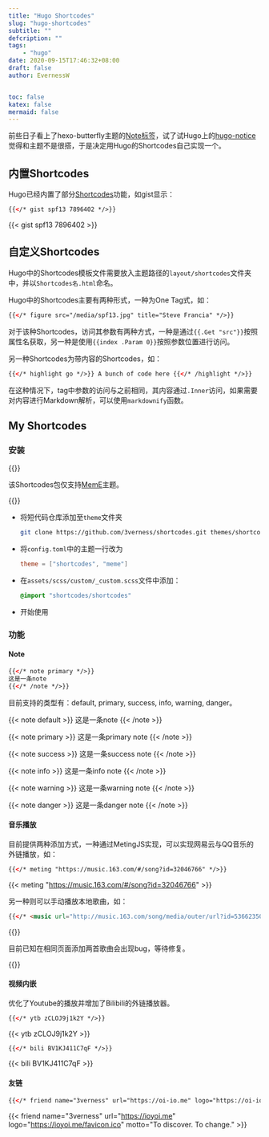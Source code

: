 ```yaml
---
title: "Hugo Shortcodes"
slug: "hugo-shortcodes"
subtitle: ""
defcription: ""
tags:
    - "hugo"
date: 2020-09-15T17:46:32+08:00
draft: false
author: EvernessW


toc: false
katex: false
mermaid: false
---
```


前些日子看上了hexo-butterfly主题的[Note标签]()，试了试Hugo上的[hugo-notice](https://github.com/martignoni/hugo-notice)觉得和主题不是很搭，于是决定用Hugo的Shortcodes自己实现一个。

## 内置Shortcodes

Hugo已经内置了部分[Shortcodes](https://gohugo.io/content-management/shortcodes/#use-hugos-built-in-shortcodes)功能，如gist显示：

```html
{{</* gist spf13 7896402 */>}}
```

{{< gist spf13 7896402 >}}

## 自定义Shortcodes

Hugo中的Shortcodes模板文件需要放入主题路径的`layout/shortcodes`文件夹中，并以`Shortcodes名.html`命名。

Hugo中的Shortcodes主要有两种形式，一种为One Tag式，如：

```html
{{</* figure src="/media/spf13.jpg" title="Steve Francia" */>}}
```

对于该种Shortcodes，访问其参数有两种方式，一种是通过`{{.Get "src"}}`按照属性名获取，另一种是使用`{{index .Param 0}}`按照参数位置进行访问。

另一种Shortcodes为带内容的Shortcodes，如：

```html
{{</* highlight go */>}} A bunch of code here {{</* /highlight */>}}
```

在这种情况下，tag中参数的访问与之前相同，其内容通过`.Inner`访问，如果需要对内容进行Markdown解析，可以使用`markdownify`函数。

## My Shortcodes

### 安装

{{<note warning>}}

该Shortcodes包仅支持[MemE](https://github.com/reuixiy/hugo-theme-meme)主题。

{{</note>}}

* 将短代码仓库添加至`theme`文件夹

  ```bash
  git clone https://github.com/3verness/shortcodes.git themes/shortcodes
  ```

* 将`config.toml`中的主题一行改为

  ```toml
  theme = ["shortcodes", "meme"]
  ```

* 在`assets/scss/custom/_custom.scss`文件中添加：

  ```scss
  @import "shortcodes/shortcodes"
  ```

* 开始使用

### 功能

#### Note

```html
{{</* note primary */>}}
这是一条note
{{</* /note */>}}
```

目前支持的类型有：default, primary, success, info, warning, danger。

{{< note default >}}
这是一条note
{{< /note >}}

{{< note primary >}}
这是一条primary note
{{< /note >}}

{{< note success >}}
这是一条success note
{{< /note >}}

{{< note info >}}
这是一条info note
{{< /note >}}

{{< note warning >}}
这是一条warning note
{{< /note >}}

{{< note danger >}}
这是一条danger note
{{< /note >}}

#### 音乐播放

目前提供两种添加方式，一种通过MetingJS实现，可以实现网易云与QQ音乐的外链播放，如：

```html
{{</* meting "https://music.163.com/#/song?id=32046766" */>}}
```

{{< meting "https://music.163.com/#/song?id=32046766" >}}

另一种则可以手动播放本地歌曲，如：

```html
{{</* <music url="http://music.163.com/song/media/outer/url?id=536623501.mp3" name="Ref:rain" artist="Aimer" cover="http://music.163.com/song/media/outer/url?id=536623501.mp3" lrc="" */>}}
```

{{<note danger>}}

目前已知在相同页面添加两首歌曲会出现bug，等待修复。

{{</note>}}

#### 视频内嵌

优化了Youtube的播放并增加了Bilibili的外链播放器。

```html
{{</* ytb zCLOJ9j1k2Y */>}}
```

{{< ytb zCLOJ9j1k2Y >}}

```html
{{</* bili BV1KJ411C7qF */>}}
```

{{< bili BV1KJ411C7qF >}}

#### 友链

```html
{{</* friend name="3verness" url="https://oi-io.me" logo="https://oi-io.me/favicon.ico" motto="To discover. To change." */>}}
```



{{< friend name="3verness" url="https://ioyoi.me" logo="https://ioyoi.me/favicon.ico" motto="To discover. To change." >}}